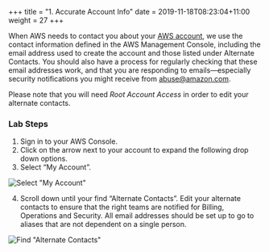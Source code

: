 +++
title = "1. Accurate Account Info"
date = 2019-11-18T08:23:04+11:00
weight = 27
+++

When AWS needs to contact you about your [AWS account](https://aws.amazon.com/answers/security/aws-secure-account-setup/), we use the contact information defined in the AWS Management Console, including the email address used to create the account and those listed under Alternate Contacts. You should also have a process for regularly checking that these email addresses work, and that you are responding to emails—especially security notifications you might receive from abuse@amazon.com.

Please note that you will need *Root Account Access* in order to edit your alternate contacts. 

### Lab Steps
1. Sign in to your AWS Console. 
2. Click on the arrow next to your account to expand the following drop down options. 
3.  Select “My Account”.

![Select "My Account"](/images/Module-1-Image-1.png)

4. Scroll down until your find “Alternate Contacts”. Edit your alternate contacts to ensure that the right teams are notified for Billing, Operations and Security. All email addresses should be set up to go to aliases that are not dependent on a single person. 

![Find "Alternate Contacts"](/images/Module-1-Image-2.png)